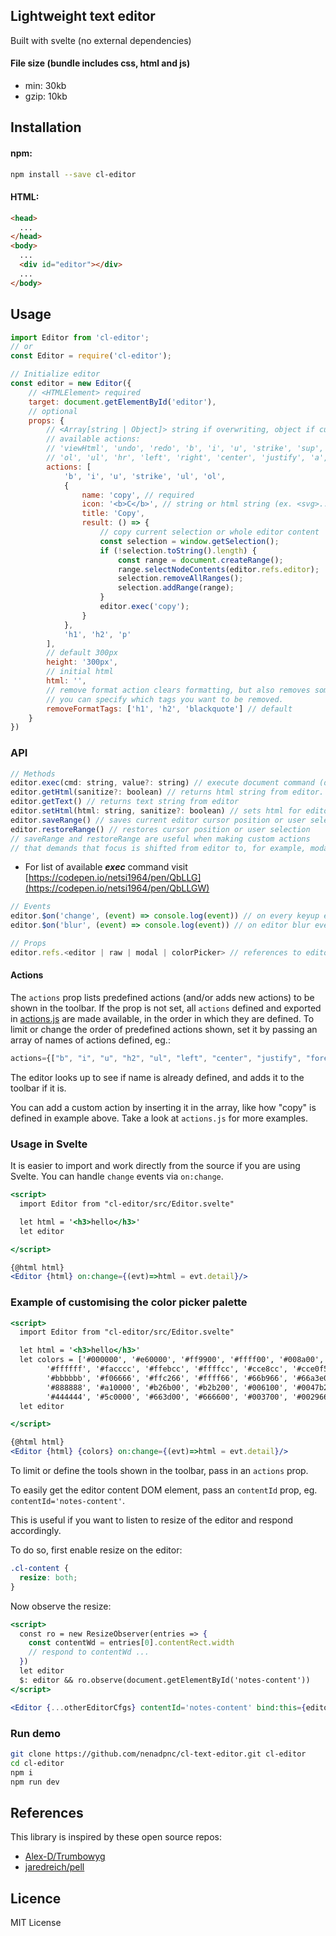 ## Lightweight text editor

Built with svelte (no external dependencies) 

#### File size (bundle includes css, html and js)
* min: 30kb
* gzip: 10kb

## Installation

#### npm:

```bash
npm install --save cl-editor
```

#### HTML:

```html
<head>
  ...
</head>
<body>
  ...
  <div id="editor"></div>
  ...
</body>
```

## Usage
```js
import Editor from 'cl-editor';
// or
const Editor = require('cl-editor');
```
```js
// Initialize editor
const editor = new Editor({
    // <HTMLElement> required
    target: document.getElementById('editor'),
    // optional
    props: {
        // <Array[string | Object]> string if overwriting, object if customizing/creating
        // available actions:
        // 'viewHtml', 'undo', 'redo', 'b', 'i', 'u', 'strike', 'sup', 'sub', 'h1', 'h2', 'p', 'blockquote', 
        // 'ol', 'ul', 'hr', 'left', 'right', 'center', 'justify', 'a', 'image', 'forecolor', 'backcolor', 'removeFormat'
        actions: [
            'b', 'i', 'u', 'strike', 'ul', 'ol',
            {
                name: 'copy', // required
                icon: '<b>C</b>', // string or html string (ex. <svg>...</svg>)
                title: 'Copy',
                result: () => {
                    // copy current selection or whole editor content
                    const selection = window.getSelection();
                    if (!selection.toString().length) {
                        const range = document.createRange();
                        range.selectNodeContents(editor.refs.editor);
                        selection.removeAllRanges();
                        selection.addRange(range);
                    }
                    editor.exec('copy');
                }
            },
            'h1', 'h2', 'p'
        ],
        // default 300px
        height: '300px',
        // initial html
        html: '',
        // remove format action clears formatting, but also removes some html tags.
        // you can specify which tags you want to be removed.
        removeFormatTags: ['h1', 'h2', 'blackquote'] // default
    }
})
```

### API
```js
// Methods
editor.exec(cmd: string, value?: string) // execute document command (document.executeCommand(cmd, false, value))
editor.getHtml(sanitize?: boolean) // returns html string from editor. if passed true as argument, html will be sanitized before return
editor.getText() // returns text string from editor
editor.setHtml(html: string, sanitize?: boolean) // sets html for editor. if second argument is true, html will be sanitized
editor.saveRange() // saves current editor cursor position or user selection
editor.restoreRange() // restores cursor position or user selection
// saveRange and restoreRange are useful when making custom actions
// that demands that focus is shifted from editor to, for example, modal window.
```
* For list of available _**exec**_ command visit [https://codepen.io/netsi1964/pen/QbLLG](https://codepen.io/netsi1964/pen/QbLLGW)
```js
// Events
editor.$on('change', (event) => console.log(event)) // on every keyup event
editor.$on('blur', (event) => console.log(event)) // on editor blur event
```
```js
// Props
editor.refs.<editor | raw | modal | colorPicker> // references to editor, raw (textarea), modal and colorPicker HTMLElements
```

#### Actions

The `actions` prop lists predefined actions (and/or adds new actions) to be shown in the toolbar.
If the prop is not set, all `actions` defined and exported in [actions.js](src/helpers/actions.js) are made available, in the order in which they are defined.
To limit or change the order of predefined actions shown, set it by passing an array of names of actions defined, eg.:
```js
actions={["b", "i", "u", "h2", "ul", "left", "center", "justify", "forecolor"]}
```
The editor looks up to see if name is already defined, and adds it to the toolbar if it is.

You can add a custom action by inserting it in the array, like how "copy" is defined in example above. Take a look at `actions.js` for more examples.


### Usage in Svelte

It is easier to import and work directly from the source if you are using Svelte. You can handle `change` events via `on:change`.

```jsx
<script>
  import Editor from "cl-editor/src/Editor.svelte"

  let html = '<h3>hello</h3>'
  let editor

</script>

{@html html}
<Editor {html} on:change={(evt)=>html = evt.detail}/>
```

### Example of customising the color picker palette 

```jsx
<script>
  import Editor from "cl-editor/src/Editor.svelte"

  let html = '<h3>hello</h3>'
  let colors = ['#000000', '#e60000', '#ff9900', '#ffff00', '#008a00', '#0066cc', '#9933ff',
        '#ffffff', '#facccc', '#ffebcc', '#ffffcc', '#cce8cc', '#cce0f5', '#ebd6ff',
        '#bbbbbb', '#f06666', '#ffc266', '#ffff66', '#66b966', '#66a3e0', '#c285ff',
        '#888888', '#a10000', '#b26b00', '#b2b200', '#006100', '#0047b2', '#6b24b2',
        '#444444', '#5c0000', '#663d00', '#666600', '#003700', '#002966', '#3d1466']
  let editor

</script>

{@html html}
<Editor {html} {colors} on:change={(evt)=>html = evt.detail}/>
```

To limit or define the tools shown in the toolbar, pass in an `actions` prop.

To easily get the editor content DOM element, pass an `contentId` prop, eg. `contentId='notes-content'`.

This is useful if you want to listen to resize of the editor and respond accordingly.

To do so, first enable resize on the editor:

```css
.cl-content {
  resize: both;
}
```

Now observe the resize:

```jsx
<script>
  const ro = new ResizeObserver(entries => {
    const contentWd = entries[0].contentRect.width
    // respond to contentWd ...
  })
  let editor
  $: editor && ro.observe(document.getElementById('notes-content'))
</script>

<Editor {...otherEditorCfgs} contentId='notes-content' bind:this={editor} />
```

### Run demo
```bash
git clone https://github.com/nenadpnc/cl-text-editor.git cl-editor
cd cl-editor
npm i
npm run dev
```

## References
This library is inspired by these open source repos:
- [Alex-D/Trumbowyg](https://github.com/Alex-D/Trumbowyg)
- [jaredreich/pell](https://github.com/jaredreich/pell)

## Licence

MIT License
